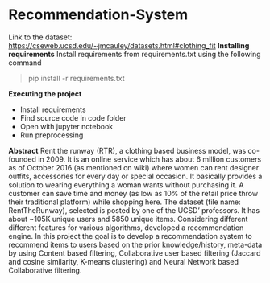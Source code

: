 # Recommendation-System

Link to the dataset: https://cseweb.ucsd.edu/~jmcauley/datasets.html#clothing_fit
**Installing requirements** 
Install requirements from requirements.txt using the following command

> pip install -r requirements.txt

**Executing the project**

 - Install requirements
 - Find source code in code folder
 - Open with jupyter notebook
 - Run preprocessing 

**Abstract** 
Rent the runway (RTR), a clothing based business model, was co-founded in 2009. It is an online service which has about 6 million customers as of October 2016 (as mentioned on wiki) where women can rent designer outfits, accessories  for every day or special occasion. It basically provides a solution to wearing everything a woman wants without purchasing it. A customer can save time and money (as low as 10% of the retail price throw their traditional platform) while shopping here. The dataset (file name: RentTheRunway), selected is posted by one of the UCSD’ professors. It has about ~105K unique users and 5850 unique items. Considering different different features for various algorithms, developed a recommendation engine.
In this project the goal is to develop a recommendation system to recommend items to users based on the prior knowledge/history, meta-data by using Content based filtering, Collaborative user based filtering (Jaccard and cosine similarity, K-means clustering) and Neural Network based Collaborative filtering. 
